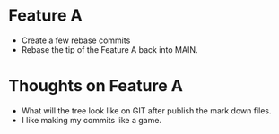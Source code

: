 # Feature A

- Create a few rebase commits
- Rebase the tip of the Feature A back into MAIN.

# Thoughts on Feature A

- What will the tree look like on GIT after publish the mark down files.
- I like making my commits like a game.
